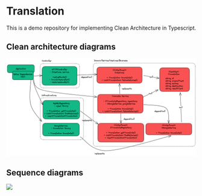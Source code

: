 # Translation

This is a demo repository for implementing Clean Architecture in Typescript.

## Clean architecture diagrams

![](/docs/statics/translate-class-diagram.png)

## Sequence diagrams

![](/docs/statics/translation-sequence-diagram.png.png)
